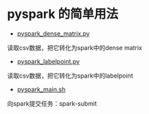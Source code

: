 # pyspark 的简单用法
- [pyspark_dense_matrix.py](https://github.com/Snowing-ST/distributed_computation/blob/master/pyspark/pyspark_dense_matrix.py)

读取csv数据，把它转化为spark中的dense matrix

- [pyspark_labelpoint.py](https://github.com/Snowing-ST/distributed_computation/blob/master/pyspark/pyspark_labelpoint.py)

读取csv数据，把它转化为spark中的labelpoint

- [pyspark_main.sh](https://github.com/Snowing-ST/distributed_computation/blob/master/pyspark/pyspark_main.sh)

向spark提交任务：spark-submit
